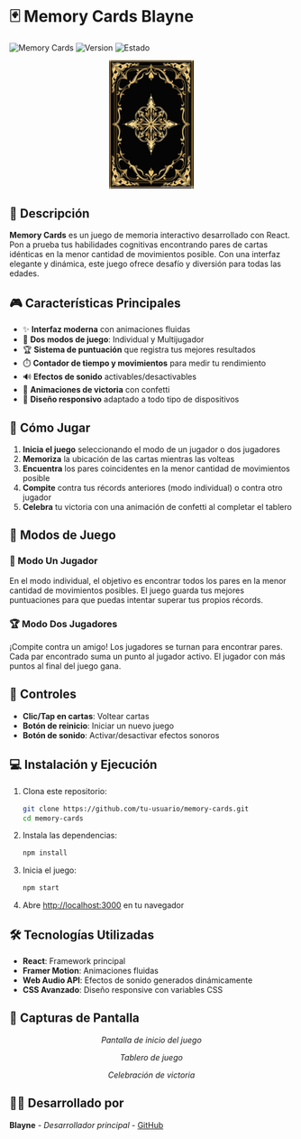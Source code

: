 # 🃏 Memory Cards Blayne

![Memory Cards](https://img.shields.io/badge/Memory-Cards-7c4dff?style=for-the-badge&logo=react&logoColor=white)
![Version](https://img.shields.io/badge/Versión-1.0-ff4081?style=for-the-badge)
![Estado](https://img.shields.io/badge/Estado-Completo-00c853?style=for-the-badge)

<div align="center">
  <img src="public/images/cartaback.PNG" alt="Memory Cards Logo" width="150"/>
</div>

## 📝 Descripción

**Memory Cards** es un juego de memoria interactivo desarrollado con React. Pon a prueba tus habilidades cognitivas encontrando pares de cartas idénticas en la menor cantidad de movimientos posible. Con una interfaz elegante y dinámica, este juego ofrece desafío y diversión para todas las edades.

## 🎮 Características Principales

- ✨ **Interfaz moderna** con animaciones fluidas
- 🔄 **Dos modos de juego**: Individual y Multijugador
- 🏆 **Sistema de puntuación** que registra tus mejores resultados
- ⏱️ **Contador de tiempo y movimientos** para medir tu rendimiento
- 🔊 **Efectos de sonido** activables/desactivables
- 🎉 **Animaciones de victoria** con confetti
- 📱 **Diseño responsivo** adaptado a todo tipo de dispositivos

## 🎯 Cómo Jugar

1. **Inicia el juego** seleccionando el modo de un jugador o dos jugadores
2. **Memoriza** la ubicación de las cartas mientras las volteas
3. **Encuentra** los pares coincidentes en la menor cantidad de movimientos posible
4. **Compite** contra tus récords anteriores (modo individual) o contra otro jugador
5. **Celebra** tu victoria con una animación de confetti al completar el tablero

## 👥 Modos de Juego

### 🧩 Modo Un Jugador

En el modo individual, el objetivo es encontrar todos los pares en la menor cantidad de movimientos posibles. El juego guarda tus mejores puntuaciones para que puedas intentar superar tus propios récords.

### 🏆 Modo Dos Jugadores

¡Compite contra un amigo! Los jugadores se turnan para encontrar pares. Cada par encontrado suma un punto al jugador activo. El jugador con más puntos al final del juego gana.

## 🔧 Controles

- **Clic/Tap en cartas**: Voltear cartas
- **Botón de reinicio**: Iniciar un nuevo juego
- **Botón de sonido**: Activar/desactivar efectos sonoros

## 💻 Instalación y Ejecución

1. Clona este repositorio:

   ```bash
   git clone https://github.com/tu-usuario/memory-cards.git
   cd memory-cards
   ```
2. Instala las dependencias:

   ```bash
   npm install
   ```
3. Inicia el juego:

   ```bash
   npm start
   ```
4. Abre [http://localhost:3000](http://localhost:3000) en tu navegador

## 🛠️ Tecnologías Utilizadas

- **React**: Framework principal
- **Framer Motion**: Animaciones fluidas
- **Web Audio API**: Efectos de sonido generados dinámicamente
- **CSS Avanzado**: Diseño responsive con variables CSS

## 📸 Capturas de Pantalla

<div align="center">
  <p><em>Pantalla de inicio del juego</em></p>
  <p><em>Tablero de juego</em></p>
  <p><em>Celebración de victoria</em></p>
</div>

## 👨‍💻 Desarrollado por

**Blayne** - *Desarrollador principal* - [GitHub](https://github.com/tu-usuario)
